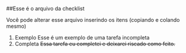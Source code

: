 ##Esse é o arquivo da checklist

Você pode alterar esse arquivo inserindo os itens
(copiando e colando mesmo)

1. Exemplo
   Esse é um exemplo de uma tarefa incompleta
2. Completa
   ~~Essa tarefa eu completei e deixarei riscado como feito.~~

